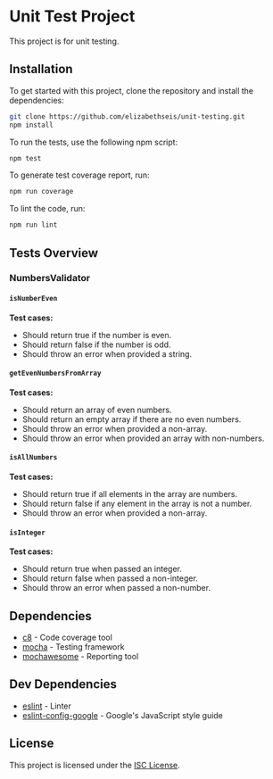 # Unit Test Project

This project is for unit testing.

## Installation

To get started with this project, clone the repository and install the dependencies:

```bash
git clone https://github.com/elizabethseis/unit-testing.git
npm install
```

To run the tests, use the following npm script:
```bash
npm test
```

To generate test coverage report, run:
```bash
npm run coverage
```

To lint the code, run:
```bash
npm run lint
```

## Tests Overview

### NumbersValidator

#### `isNumberEven`

**Test cases:**
- Should return true if the number is even.
- Should return false if the number is odd.
- Should throw an error when provided a string.

#### `getEvenNumbersFromArray`

**Test cases:**
- Should return an array of even numbers.
- Should return an empty array if there are no even numbers.
- Should throw an error when provided a non-array.
- Should throw an error when provided an array with non-numbers.

#### `isAllNumbers`

**Test cases:**
- Should return true if all elements in the array are numbers.
- Should return false if any element in the array is not a number.
- Should throw an error when provided a non-array.

#### `isInteger`

**Test cases:**
- Should return true when passed an integer.
- Should return false when passed a non-integer.
- Should throw an error when passed a non-number.


## Dependencies

- [c8](https://www.npmjs.com/package/c8) - Code coverage tool
- [mocha](https://www.npmjs.com/package/mocha) - Testing framework
- [mochawesome](https://www.npmjs.com/package/mochawesome) - Reporting tool

## Dev Dependencies

- [eslint](https://www.npmjs.com/package/eslint) - Linter
- [eslint-config-google](https://www.npmjs.com/package/eslint-config-google) - Google's JavaScript style guide

## License

This project is licensed under the [ISC License](LICENSE).



